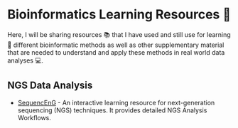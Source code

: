 # Bioinformatics Learning Resources 🌠

Here, I will be sharing resources 📚 that I have used and still use for learning 📝 different bioinformatic methods as well as other supplementary material that are needed to understand and apply these methods in real world data analyses 💻.

## NGS Data Analysis
- [SequencEnG](https://education.knoweng.org/sequenceng/) - An interactive learning resource for next-generation sequencing (NGS) techniques. It provides detailed NGS Analysis Workflows.
